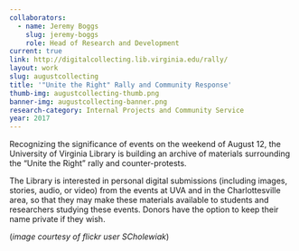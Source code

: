 ```yaml
---
collaborators: 
  - name: Jeremy Boggs
    slug: jeremy-boggs
    role: Head of Research and Development
current: true
link: http://digitalcollecting.lib.virginia.edu/rally/
layout: work
slug: augustcollecting
title: '"Unite the Right" Rally and Community Response'
thumb-img: augustcollecting-thumb.png
banner-img: augustcollecting-banner.png
research-category: Internal Projects and Community Service
year: 2017
---
```


Recognizing the significance of events on the weekend of August 12, the University of Virginia Library is building an archive of materials surrounding the “Unite the Right” rally and counter-protests.

The Library is interested in personal digital submissions (including images, stories, audio, or video) from the events at UVA and in the Charlottesville area, so that they may make these materials available to students and researchers studying these events. Donors have the option to keep their name private if they wish.

(_image courtesy of flickr user SCholewiak_)
